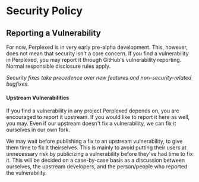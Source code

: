 # Security Policy

## Reporting a Vulnerability

For now, Perplexed is in very early pre-alpha development. This, however, does not mean that security isn't a core concern.
If you find a vulnerability in Perplexed, you may report it through GitHub's vulnerability reporting. Normal responsible disclosure
rules apply.

_Security fixes take precedence over new features and non-security-related bugfixes._

#### Upstream Vulnerabilities

If you find a vulnerability in any project Perplexed depends on, you are encouraged to report it upstream. If you would like to
report it here as well, you may. Even if our upstream doesn't fix a vulnerability, we can fix it ourselves in our own fork.

We may wait before publishing a fix to an upstream vulnerability, to give them time to fix it theirselves. This is mainly to
avoid putting their users at unnecessary risk by publicizing a vulnerability before they've had time to fix it. This will be
decided on a case-by-case basis as a discussion between ourselves, the upstream developers, and the person/people who reported the
vulnerability.
